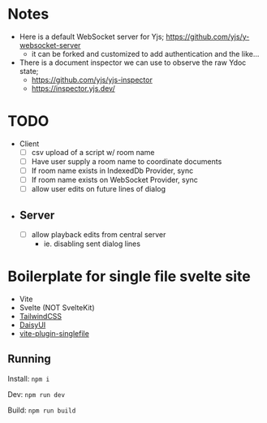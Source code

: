 # Notes

- Here is a default WebSocket server for Yjs; https://github.com/yjs/y-websocket-server
  - it can be forked and customized to add authentication and the like...
- There is a document inspector we can use to observe the raw Ydoc state;
  - https://github.com/yjs/yjs-inspector
  - https://inspector.yjs.dev/

# TODO

- Client
  - [ ] csv upload of a script w/ room name
  - [ ] Have user supply a room name to coordinate documents
  - [ ] If room name exists in IndexedDb Provider, sync
  - [ ] If room name exists on WebSocket Provider, sync
  - [ ] allow user edits on future lines of dialog
- Server
  - 
  - [ ] allow playback edits from central server
      - ie. disabling sent dialog lines
  
# Boilerplate for single file svelte site

- Vite
- Svelte (NOT SvelteKit)
- [TailwindCSS](https://tailwindcss.com/docs/aspect-ratio)
- [DaisyUI](https://daisyui.com/components/)
- [vite-plugin-singlefile](https://www.npmjs.com/package/vite-plugin-singlefile)

## Running

Install: `npm i`

Dev: `npm run dev`

Build: `npm run build`